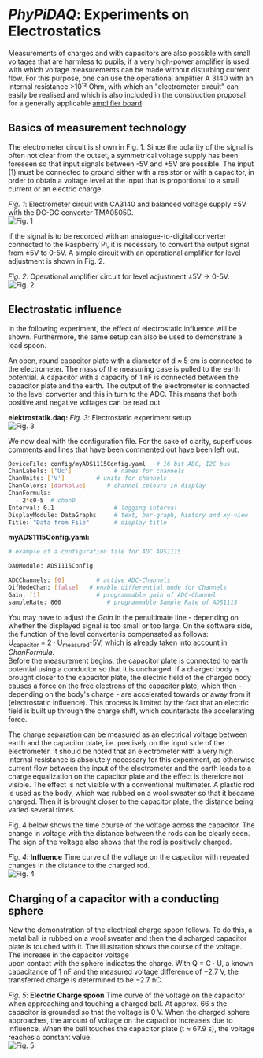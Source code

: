 # *PhyPiDAQ*: Experiments on Electrostatics 

Measurements of charges and with capacitors are also possible with small voltages that are harmless
to pupils, if a very high-power amplifier is used  with which voltage measurements can be made without
disturbing current flow. For this purpose, one can use the operational amplifier A 3140 with an internal
resistance >10¹² Ohm, with which an "electrometer circuit" can easily be realised and which is also included
in the construction proposal for a generally applicable [amplifier board](https://github.com/PhyPiDAQ/MeasuringCase).


## Basics of measurement technology 

The electrometer circuit is shown in Fig. 1. Since the polarity of the signal is often not 
clear from the outset, a symmetrical voltage supply has been foreseen so that input signals 
between -5V and +5V are possible. 
The input (1) must be connected to ground either with a resistor or with a capacitor, in 
order to obtain a voltage level at the input that is proportional to a small current or an
electric charge. 

*Fig. 1*:  Electrometer circuit with CA3140 and balanced voltage supply ±5V with the DC-DC converter TMA0505D.  
                    ![Fig. 1](../Schematics/Elektrometer_schematic.png)  

If the signal is to be recorded with an analogue-to-digital converter connected to the Raspberry Pi, 
it is necessary to convert the output signal from ±5V to 0-5V. A simple circuit with an operational 
amplifier for level adjustment is shown in Fig. 2. 

*Fig. 2*: Operational amplifier circuit for level adjustment ±5V → 0-5V.  
                    ![Fig. 2](../Schematics/Pegelwandler_schematic.png)  


## Electrostatic influence 

In the following experiment, the effect of electrostatic influence will be shown. 
Furthermore, the same setup can also be used to demonstrate a load spoon.  

An open, round capacitor plate with a diameter of d ≈ 5 cm is connected to the 
electrometer. The mass of the measuring case is pulled to the earth potential. 
A capacitor with a capacity of 1 nF is connected between the capacitor plate 
and the earth. The output of the electrometer is connected to the level converter 
and this in turn to the ADC. This means that both positive and negative 
voltages can be read out.

**elektrostatik.daq:**
*Fig. 3*: Electrostatic experiment setup  
                    ![Fig. 3](../Experimente/images/elektrostatik_1.png)  

We now deal with the configuration file. For the sake of clarity, superfluous comments and 
lines that have been commented out have been left out.
```bash
DeviceFile: config/myADS1115Config.yaml   # 16 bit ADC, I2C bus 
ChanLabels: ['Uc']            # names for channels 
ChanUnits: ['V']         # units for channels 
ChanColors: [darkblue]      # channel colours in display
ChanFormula:
  - 2*c0-5  # chan0
Interval: 0.1                 # logging interval 
DisplayModule: DataGraphs     # text, bar-graph, history and xy-view
Title: "Data from File"       # display title
```
**myADS1115Config.yaml:** 
```bash  
# example of a configuration file for ADC ADS1115

DAQModule: ADS1115Config  

ADCChannels: [0]         # active ADC-Channels
DifModeChan: [false]   # enable differential mode for Channels
Gain: [1]                # programmable gain of ADC-Channel
sampleRate: 860             # programmable Sample Rate of ADS1115  
```
You may have to adjust the *Gain* in the penultimate line - depending on whether 
the displayed signal is too small or too large. On the software side, the function 
of the level converter is compensated as follows:  
U<sub>capacitor</sub> = 2 · U<sub>measured</sub>-5V, which is already taken 
into account in *ChanFormula*.  
Before the measurement begins, the capacitor plate is connected to earth potential 
using a conductor so that it is uncharged. If a charged body is brought closer to the capacitor plate, the electric 
field of the charged body causes a force on the free electrons of the capacitor plate, which then - depending on the 
body's charge - are accelerated towards or away from it (electrostatic influence). This process is limited by the fact 
that an 
electric field is built up through the charge shift, which counteracts the accelerating force.
  
The charge separation can be measured as an electrical voltage between earth and the capacitor plate, i.e. precisely on 
the input side of the electrometer. It 
should be noted that an electrometer with a very high internal resistance is 
absolutely necessary for this experiment, as otherwise current flow 
between the input of the electrometer and the earth leads to a charge equalization 
on the capacitor plate and the effect is therefore not visible. The effect is not 
visible with a conventional multimeter. A plastic rod is used as the body, which 
was rubbed on a wool sweater so that it became charged. Then it is brought closer 
to the capacitor plate, the distance being varied several times. 

Fig. 4 below shows the time course of the voltage across the capacitor. The 
change in voltage with the distance between the rods can be clearly seen. The sign 
of the voltage also shows that the rod is positively charged. 

*Fig. 4*: **Influence** Time curve of the voltage on the capacitor with repeated
changes in the distance to the charged rod.  
                    ![Fig. 4](../Experimente/images/elektrostatik_2.png)  

## Charging of a capacitor with a conducting sphere 

Now the demonstration of the electrical charge spoon follows. To do this, a metal ball is 
rubbed on a wool sweater and then the discharged capacitor plate is touched with it. The 
illustration shows the course of the voltage. The increase in the capacitor voltage  
upon contact with the sphere indicates the charge. With Q = C · U, a known 
capacitance of 1 nF and the measured voltage difference of −2.7 V, the transferred charge 
is determined to be −2.7 nC.

*Fig. 5*: **Electric Charge spoon** Time curve of the voltage on the capacitor when 
approaching and touching a charged ball. At approx. 66 s the capacitor is grounded 
so that the voltage is 0 V. When the charged sphere approaches, the amount of 
voltage on the capacitor increases due to influence. When the ball touches the 
capacitor plate (t ≈ 67.9 s), the voltage reaches a constant value.  
                    ![Fig. 5](../Experimente/images/elektrostatik_3.png)  
